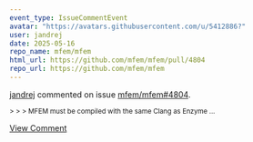 ```yaml
---
event_type: IssueCommentEvent
avatar: "https://avatars.githubusercontent.com/u/5412886?"
user: jandrej
date: 2025-05-16
repo_name: mfem/mfem
html_url: https://github.com/mfem/mfem/pull/4804
repo_url: https://github.com/mfem/mfem
---
```


<a href='https://github.com/jandrej' target='_blank'>jandrej</a> commented on issue <a href='https://github.com/mfem/mfem/pull/4804' target='_blank'>mfem/mfem#4804</a>.

<small>> > > MFEM must be compiled with the same Clang as Enzyme...</small>

<a href='https://github.com/mfem/mfem/pull/4804' target='_blank'>View Comment</a>